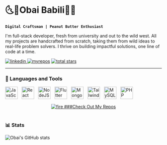 # 🌜🌲Obai Babili🌲🌛

**`Digital Craftsman | Peanut Butter Enthusiast`**

I'm full-stack developer, fresh from university and out to the wild west. All my projects are handcrafted from scratch, taking them from wild ideas to real-life problem solvers. I thrive on building impactful solutions, one line of code at a time.

   <p align="left">
      <a href="https://www.linkedin.com/in/obabili">
        <img alt="linkedin" title="linkedin" src="https://custom-icon-badges.demolab.com/badge/-Let's_Connect!-blue?style=for-the-badge&logoColor=white&logo=LinkedInLink" />    
      </a>
      <a href="https://github.com/ObaiBB?tab=repositories">
         <img alt="myrepos" title="MyRepos" src="https://custom-icon-badges.demolab.com/badge/-My%20Repos-red?style=for-the-badge&logoColor=white&logo=repo"/></a>
      <a href="https://github.com/ForrestKnight?tab=repositories&sort=stargazers">
         <img alt="total stars" title="Total stars on GitHub" src="https://custom-icon-badges.demolab.com/github/stars/ObaiBB?color=55960c&style=for-the-badge&labelColor=488207&logo=star"/></a>

      
   </p>

---

### 🧰 Languages and Tools

<img align="left" alt="JavaScript" width="40px" style="padding-right:10px;" src="https://cdn.jsdelivr.net/gh/devicons/devicon/icons/javascript/javascript-plain.svg" />
<img align="left" alt="React" width="40px" style="padding-right:10px;" src="https://cdn.jsdelivr.net/gh/devicons/devicon@latest/icons/react/react-original.svg" />
<img align="left" alt="NodeJS" width="40px" style="padding-right:10px;" src="https://cdn.jsdelivr.net/gh/devicons/devicon@latest/icons/nodejs/nodejs-original.svg" />
<img align="left" alt="Flutter" width="40px" style="padding-right:10px;" src="https://cdn.jsdelivr.net/gh/devicons/devicon@latest/icons/flutter/flutter-original.svg" />
<img align="left" alt="MongoDB" width="40px" style="padding-right:10px;" src="https://cdn.jsdelivr.net/gh/devicons/devicon@latest/icons/mongodb/mongodb-original.svg" />
<img align="left" alt="TailwindCSS" width="40px" style="padding-right:10px;" src="https://cdn.jsdelivr.net/gh/devicons/devicon@latest/icons/tailwindcss/tailwindcss-original.svg" />
<img align="left" alt="MySQL" width="40px" style="padding-right:10px;" src="https://cdn.jsdelivr.net/gh/devicons/devicon@latest/icons/mysql/mysql-original.svg" />
<img align="left" alt="PHP" width="40px" style="padding-right:10px;" src="https://cdn.jsdelivr.net/gh/devicons/devicon@latest/icons/php/php-original.svg" />


<br />

#

<a href="https://github.com/ObaiBB?tab=repositories">
<div align="center">
   <img alt="fire" name="fire" src="https://user-images.githubusercontent.com/74038190/216122041-518ac897-8d92-4c6b-9b3f-ca01dcaf38ee.png" />
   ###Check Out My Repos
</div>
</a>

#

### 📊 Stats

![Obai's GitHub stats](https://github-readme-stats.vercel.app/api?username=obaibb&show_icons=true&theme=gruvbox)



